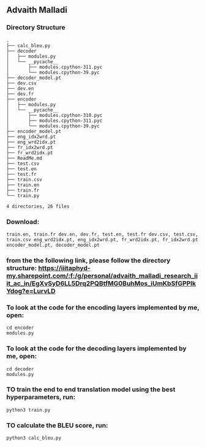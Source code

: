 ## Advaith Malladi

### Directory Structure

```
.
├── calc_bleu.py
├── decoder
│   ├── modules.py
│   └── __pycache__
│       ├── modules.cpython-311.pyc
│       └── modules.cpython-39.pyc
├── decoder_model.pt
├── dev.csv
├── dev.en
├── dev.fr
├── encoder
│   ├── modules.py
│   └── __pycache__
│       ├── modules.cpython-310.pyc
│       ├── modules.cpython-311.pyc
│       └── modules.cpython-39.pyc
├── encoder_model.pt
├── eng_idx2wrd.pt
├── eng_wrd2idx.pt
├── fr_idx2wrd.pt
├── fr_wrd2idx.pt
├── ReadMe.md
├── test.csv
├── test.en
├── test.fr
├── train.csv
├── train.en
├── train.fr
└── train.py

4 directories, 26 files

```
### Download:
```
train.en, train.fr dev.en, dev.fr, test.en, test.fr dev.csv, test.csv, train.csv eng_wrd2idx.pt, eng_idx2wrd.pt, fr_wrd2idx.pt, fr_idx2wrd.pt encoder_model.pt, decoder_model.pt
```
### from the the following link, please follow the directory structure: https://iiitaphyd-my.sharepoint.com/:f:/g/personal/advaith_malladi_research_iiit_ac_in/EgXvSyD6LL5Drq2PQBtfMG0BuhMos_iUmKbSfGPPlkYdog?e=LurvLD


### To look at the code for the encoding layers implemented by me, open:
```
cd encoder
modules.py
```
### To look at the code for the decoding layers implemented by me, open:
```
cd decoder
modules.py
```

### TO train the end to end translation model using the best hyperparameters, run:
```
python3 train.py
```

### TO calculate the BLEU score, run:
```
python3 calc_bleu.py
```
